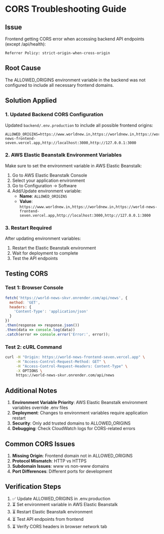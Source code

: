 # CORS Troubleshooting Guide

## Issue
Frontend getting CORS error when accessing backend API endpoints (except /api/health):
```
Referrer Policy: strict-origin-when-cross-origin
```

## Root Cause
The ALLOWED_ORIGINS environment variable in the backend was not configured to include all necessary frontend domains.

## Solution Applied

### 1. Updated Backend CORS Configuration
Updated `backend/.env.production` to include all possible frontend origins:
```
ALLOWED_ORIGINS=https://www.worldnew.in,https://worldnew.in,https://world-news-frontend-seven.vercel.app,http://localhost:3000,http://127.0.0.1:3000
```

### 2. AWS Elastic Beanstalk Environment Variables
Make sure to set the environment variable in AWS Elastic Beanstalk:

1. Go to AWS Elastic Beanstalk Console
2. Select your application environment
3. Go to Configuration → Software
4. Add/Update environment variable:
   - **Name**: `ALLOWED_ORIGINS`
   - **Value**: `https://www.worldnew.in,https://worldnew.in,https://world-news-frontend-seven.vercel.app,http://localhost:3000,http://127.0.0.1:3000`

### 3. Restart Required
After updating environment variables:
1. Restart the Elastic Beanstalk environment
2. Wait for deployment to complete
3. Test the API endpoints

## Testing CORS

### Test 1: Browser Console
```javascript
fetch('https://world-news-skvr.onrender.com/api/news', {
  method: 'GET',
  headers: {
    'Content-Type': 'application/json'
  }
})
.then(response => response.json())
.then(data => console.log(data))
.catch(error => console.error('Error:', error));
```

### Test 2: cURL Command
```bash
curl -H "Origin: https://world-news-frontend-seven.vercel.app" \
     -H "Access-Control-Request-Method: GET" \
     -H "Access-Control-Request-Headers: Content-Type" \
     -X OPTIONS \
     https://world-news-skvr.onrender.com/api/news
```

## Additional Notes

1. **Environment Variable Priority**: AWS Elastic Beanstalk environment variables override .env files
2. **Deployment**: Changes to environment variables require application restart
3. **Security**: Only add trusted domains to ALLOWED_ORIGINS
4. **Debugging**: Check CloudWatch logs for CORS-related errors

## Common CORS Issues

1. **Missing Origin**: Frontend domain not in ALLOWED_ORIGINS
2. **Protocol Mismatch**: HTTP vs HTTPS
3. **Subdomain Issues**: www vs non-www domains
4. **Port Differences**: Different ports for development

## Verification Steps

1. ✅ Update ALLOWED_ORIGINS in .env.production
2. ⏳ Set environment variable in AWS Elastic Beanstalk
3. ⏳ Restart Elastic Beanstalk environment
4. ⏳ Test API endpoints from frontend
5. ⏳ Verify CORS headers in browser network tab